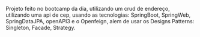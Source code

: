 Projeto feito no bootcamp da dia, utilizando um crud de endereço, utilizando uma api de cep, usando as tecnologias: SpringBoot, SpringWeb, SpringDataJPA, openAPI3 e o Openfeign, alem de usar os Designs Patterns: Singleton, Facade, Strategy.
